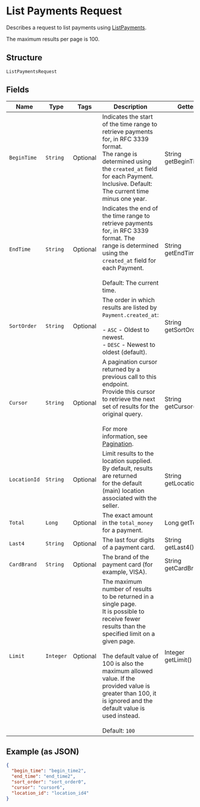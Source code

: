 
# List Payments Request

Describes a request to list payments using
[ListPayments](../../doc/api/payments.md#list-payments).

The maximum results per page is 100.

## Structure

`ListPaymentsRequest`

## Fields

| Name | Type | Tags | Description | Getter |
|  --- | --- | --- | --- | --- |
| `BeginTime` | `String` | Optional | Indicates the start of the time range to retrieve payments for, in RFC 3339 format.  <br>The range is determined using the `created_at` field for each Payment.<br>Inclusive. Default: The current time minus one year. | String getBeginTime() |
| `EndTime` | `String` | Optional | Indicates the end of the time range to retrieve payments for, in RFC 3339 format.  The<br>range is determined using the `created_at` field for each Payment.<br><br>Default: The current time. | String getEndTime() |
| `SortOrder` | `String` | Optional | The order in which results are listed by `Payment.created_at`:<br><br>- `ASC` - Oldest to newest.<br>- `DESC` - Newest to oldest (default). | String getSortOrder() |
| `Cursor` | `String` | Optional | A pagination cursor returned by a previous call to this endpoint.<br>Provide this cursor to retrieve the next set of results for the original query.<br><br>For more information, see [Pagination](https://developer.squareup.com/docs/build-basics/common-api-patterns/pagination). | String getCursor() |
| `LocationId` | `String` | Optional | Limit results to the location supplied. By default, results are returned<br>for the default (main) location associated with the seller. | String getLocationId() |
| `Total` | `Long` | Optional | The exact amount in the `total_money` for a payment. | Long getTotal() |
| `Last4` | `String` | Optional | The last four digits of a payment card. | String getLast4() |
| `CardBrand` | `String` | Optional | The brand of the payment card (for example, VISA). | String getCardBrand() |
| `Limit` | `Integer` | Optional | The maximum number of results to be returned in a single page.<br>It is possible to receive fewer results than the specified limit on a given page.<br><br>The default value of 100 is also the maximum allowed value. If the provided value is<br>greater than 100, it is ignored and the default value is used instead.<br><br>Default: `100` | Integer getLimit() |

## Example (as JSON)

```json
{
  "begin_time": "begin_time2",
  "end_time": "end_time2",
  "sort_order": "sort_order0",
  "cursor": "cursor6",
  "location_id": "location_id4"
}
```

